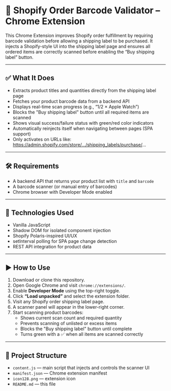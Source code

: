 # 🛒 Shopify Order Barcode Validator – Chrome Extension

This Chrome Extension improves Shopify order fulfillment by requiring barcode validation before allowing a shipping label to be purchased. It injects a Shopify-style UI into the shipping label page and ensures all ordered items are correctly scanned before enabling the “Buy shipping label” button.

---

## ✅ What It Does

- Extracts product titles and quantities directly from the shipping label page
- Fetches your product barcode data from a backend API
- Displays real-time scan progress (e.g., “1/2 × Apple Watch”)
- Blocks the "Buy shipping label" button until all required items are scanned
- Shows visual success/failure status with green/red color indicators
- Automatically reinjects itself when navigating between pages (SPA support)
- Only activates on URLs like:  
  https://admin.shopify.com/store/.../shipping_labels/purchase/...

---

## 🛠 Requirements

- A backend API that returns your product list with `title` and `barcode`
- A barcode scanner (or manual entry of barcodes)
- Chrome browser with Developer Mode enabled

---

## 🚀 Technologies Used

- Vanilla JavaScript
- Shadow DOM for isolated component injection
- Shopify Polaris-inspired UI/UX
- setInterval polling for SPA page change detection
- REST API integration for product data

---

## ▶️ How to Use

1. Download or clone this repository.
2. Open Google Chrome and visit `chrome://extensions/`.
3. Enable **Developer Mode** using the top-right toggle.
4. Click **“Load unpacked”** and select the extension folder.
5. Visit any Shopify order shipping label page.
6. A scanner panel will appear in the lower-right corner.
7. Start scanning product barcodes:
   - Shows current scan count and required quantity
   - Prevents scanning of unlisted or excess items
   - Blocks the "Buy shipping label" button until complete
   - Turns green with a ✅ when all items are scanned correctly

---

## 📁 Project Structure

- `content.js` — main script that injects and controls the scanner UI
- `manifest.json` — Chrome extension manifest
- `icon128.png` — extension icon
- `README.md` — this file
